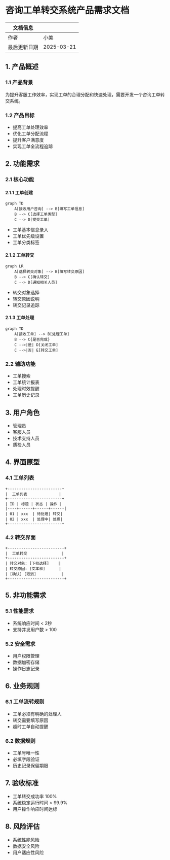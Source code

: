  # 咨询工单转交系统产品需求文档

| 文档信息 ||
|----|----|
| 作者 | 小美 |
| 最后更新日期 | 2025-03-21 |

## 1. 产品概述
### 1.1 产品背景
为提升客服工作效率，实现工单的合理分配和快速处理，需要开发一个咨询工单转交系统。

### 1.2 产品目标
- 提高工单处理效率
- 优化工单分配流程
- 提升客户满意度
- 实现工单全流程追踪

## 2. 功能需求
### 2.1 核心功能
#### 2.1.1 工单创建
```mermaid
graph TD
    A[接收用户咨询] --> B[填写工单信息]
    B --> C[选择工单类型]
    C --> D[提交工单]
```

- 工单基本信息录入
- 工单优先级设置
- 工单分类标签

#### 2.1.2 工单转交
```mermaid
graph LR
    A[选择转交对象] --> B[填写转交原因]
    B --> C[确认转交]
    C --> D[通知相关人员]
```

- 转交对象选择
- 转交原因说明
- 转交记录追踪

#### 2.1.3 工单处理
```mermaid
graph TD
    A[接收工单] --> B[处理工单]
    B --> C{是否完成}
    C -->|是| D[关闭工单]
    C -->|否| E[转交工单]
```

### 2.2 辅助功能
- 工单搜索
- 工单统计报表
- 处理时效提醒
- 工单历史记录

## 3. 用户角色
- 管理员
- 客服人员
- 技术支持人员
- 质检人员

## 4. 界面原型
### 4.1 工单列表
```
+------------------------+
|  工单列表              |
+------------------------+
| ID | 标题 | 状态 | 操作 |
|----+------+------+------|
| 01 | xxx  | 待处理| 转交|
| 02 | xxx  | 处理中| 处理|
+------------------------+
```

### 4.2 转交界面
```
+-------------------------+
|  工单转交               |
+-------------------------+
| 转交对象: [下拉选择]    |
| 转交原因: [文本框]      |
| [确认] [取消]           |
+-------------------------+
```

## 5. 非功能需求
### 5.1 性能需求
- 系统响应时间 < 2秒
- 支持并发用户数 > 100

### 5.2 安全需求
- 用户权限管理
- 数据加密存储
- 操作日志记录

## 6. 业务规则
### 6.1 工单流转规则
- 工单必须有明确的处理人
- 转交需要填写原因
- 超时工单自动提醒

### 6.2 数据规则
- 工单号唯一性
- 必填字段验证
- 历史记录保留期限

## 7. 验收标准
- 工单转交成功率 100%
- 系统稳定运行时间 > 99.9%
- 用户操作响应时间达标

## 8. 风险评估
- 系统性能风险
- 数据安全风险
- 用户适应性风险